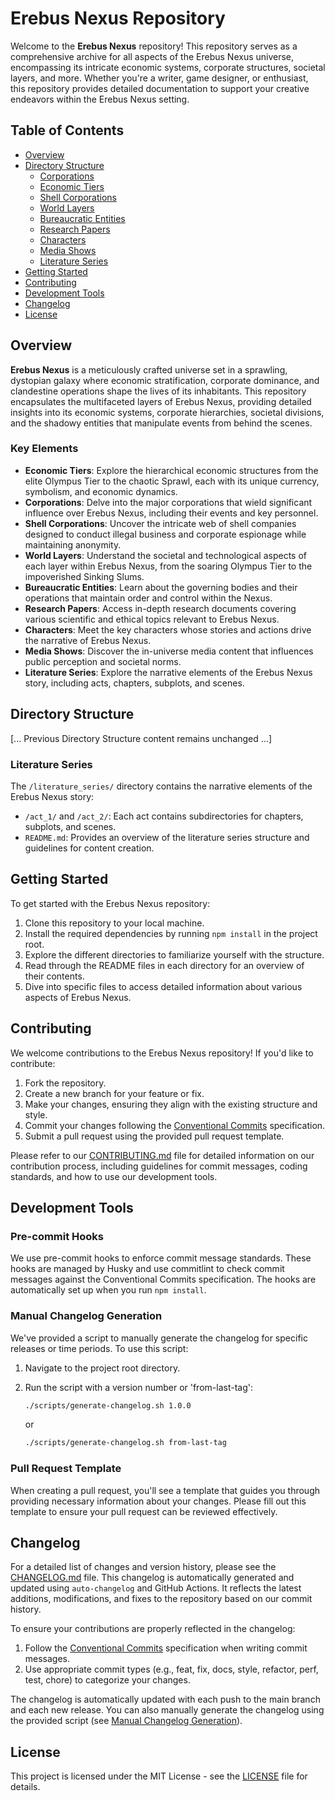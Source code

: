 # Erebus Nexus Repository

Welcome to the **Erebus Nexus** repository! This repository serves as a comprehensive archive for all aspects of the Erebus Nexus universe, encompassing its intricate economic systems, corporate structures, societal layers, and more. Whether you're a writer, game designer, or enthusiast, this repository provides detailed documentation to support your creative endeavors within the Erebus Nexus setting.

## Table of Contents

- [Overview](#overview)
- [Directory Structure](#directory-structure)
  - [Corporations](#corporations)
  - [Economic Tiers](#economic-tiers)
  - [Shell Corporations](#shell-corporations)
  - [World Layers](#world-layers)
  - [Bureaucratic Entities](#bureaucratic-entities)
  - [Research Papers](#research-papers)
  - [Characters](#characters)
  - [Media Shows](#media-shows)
  - [Literature Series](#literature-series)
- [Getting Started](#getting-started)
- [Contributing](#contributing)
- [Development Tools](#development-tools)
- [Changelog](#changelog)
- [License](#license)

## Overview

**Erebus Nexus** is a meticulously crafted universe set in a sprawling, dystopian galaxy where economic stratification, corporate dominance, and clandestine operations shape the lives of its inhabitants. This repository encapsulates the multifaceted layers of Erebus Nexus, providing detailed insights into its economic systems, corporate hierarchies, societal divisions, and the shadowy entities that manipulate events from behind the scenes.

### Key Elements

- **Economic Tiers**: Explore the hierarchical economic structures from the elite Olympus Tier to the chaotic Sprawl, each with its unique currency, symbolism, and economic dynamics.
- **Corporations**: Delve into the major corporations that wield significant influence over Erebus Nexus, including their events and key personnel.
- **Shell Corporations**: Uncover the intricate web of shell companies designed to conduct illegal business and corporate espionage while maintaining anonymity.
- **World Layers**: Understand the societal and technological aspects of each layer within Erebus Nexus, from the soaring Olympus Tier to the impoverished Sinking Slums.
- **Bureaucratic Entities**: Learn about the governing bodies and their operations that maintain order and control within the Nexus.
- **Research Papers**: Access in-depth research documents covering various scientific and ethical topics relevant to Erebus Nexus.
- **Characters**: Meet the key characters whose stories and actions drive the narrative of Erebus Nexus.
- **Media Shows**: Discover the in-universe media content that influences public perception and societal norms.
- **Literature Series**: Explore the narrative elements of the Erebus Nexus story, including acts, chapters, subplots, and scenes.

## Directory Structure

[... Previous Directory Structure content remains unchanged ...]

### Literature Series

The `/literature_series/` directory contains the narrative elements of the Erebus Nexus story:

- `/act_1/` and `/act_2/`: Each act contains subdirectories for chapters, subplots, and scenes.
- `README.md`: Provides an overview of the literature series structure and guidelines for content creation.

## Getting Started

To get started with the Erebus Nexus repository:

1. Clone this repository to your local machine.
2. Install the required dependencies by running `npm install` in the project root.
3. Explore the different directories to familiarize yourself with the structure.
4. Read through the README files in each directory for an overview of their contents.
5. Dive into specific files to access detailed information about various aspects of Erebus Nexus.

## Contributing

We welcome contributions to the Erebus Nexus repository! If you'd like to contribute:

1. Fork the repository.
2. Create a new branch for your feature or fix.
3. Make your changes, ensuring they align with the existing structure and style.
4. Commit your changes following the [Conventional Commits](https://www.conventionalcommits.org/) specification.
5. Submit a pull request using the provided pull request template.

Please refer to our [CONTRIBUTING.md](CONTRIBUTING.md) file for detailed information on our contribution process, including guidelines for commit messages, coding standards, and how to use our development tools.

## Development Tools

### Pre-commit Hooks

We use pre-commit hooks to enforce commit message standards. These hooks are managed by Husky and use commitlint to check commit messages against the Conventional Commits specification. The hooks are automatically set up when you run `npm install`.

### Manual Changelog Generation

We've provided a script to manually generate the changelog for specific releases or time periods. To use this script:

1. Navigate to the project root directory.
2. Run the script with a version number or 'from-last-tag':

   ```sh
   ./scripts/generate-changelog.sh 1.0.0
   ```

   or

   ```sh
   ./scripts/generate-changelog.sh from-last-tag
   ```

### Pull Request Template

When creating a pull request, you'll see a template that guides you through providing necessary information about your changes. Please fill out this template to ensure your pull request can be reviewed effectively.

## Changelog

For a detailed list of changes and version history, please see the [CHANGELOG.md](CHANGELOG.md) file. This changelog is automatically generated and updated using `auto-changelog` and GitHub Actions. It reflects the latest additions, modifications, and fixes to the repository based on our commit history.

To ensure your contributions are properly reflected in the changelog:

1. Follow the [Conventional Commits](https://www.conventionalcommits.org/) specification when writing commit messages.
2. Use appropriate commit types (e.g., feat, fix, docs, style, refactor, perf, test, chore) to categorize your changes.

The changelog is automatically updated with each push to the main branch and each new release. You can also manually generate the changelog using the provided script (see [Manual Changelog Generation](#manual-changelog-generation)).

## License

This project is licensed under the MIT License - see the [LICENSE](LICENSE) file for details.

